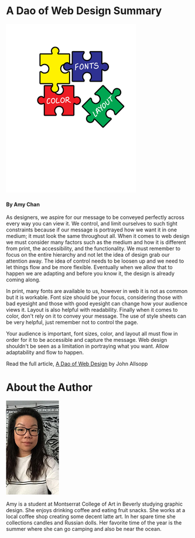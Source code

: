 # A Dao of Web Design Summary
![hero image](https://github.com/amyc514/Ebb-and-Flow/blob/master/img/hero-image-amy-chan.png?raw=true)
#### By Amy Chan

As designers, we aspire for our message to be conveyed perfectly across every way you can view it. We control, and limit ourselves to such tight constraints because if our message is portrayed how we want it in one medium; it must look the 
same throughout all. When it comes to web design we must consider many factors such as the medium and how it is different 
from print, the accessibility, and the functionality. We must remember to focus on the entire hierarchy and not let the 
idea of design grab our attention away. The idea of control needs to be loosen up and we need to let things flow and be more flexible. Eventually when we allow that to happen we are adapting and before you know it, the design is already coming along. 

In print, many fonts are available to us, however in web it is not as common but it is workable. Font size should be your focus, considering those with bad eyesight and those with good eyesight can change how your audience views it. Layout is also helpful with readability. Finally when it comes to color, don't rely on it to convey your message. The use of style sheets can be very helpful, just remember not to control the page.

Your audience is important, font sizes, color, and layout all must flow in order for it to be accessible and capture the message. Web design shouldn't be seen as a limitation in portraying what you want. Allow adaptability and flow to happen. 

Read the full article, 
[A Dao of Web Design](https://alistapart.com/article/dao) by John Allsopp

# About the Author
![headshot](https://github.com/amyc514/Ebb-and-Flow/blob/master/img/headshot-amy-chan.jpg)

Amy is a student at Montserrat College of Art in Beverly studying graphic design. She enjoys drinking coffee and eating fruit snacks. She works at a local coffee shop creating some decent latte art. In her spare time she collections candles and Russian dolls. Her favorite time of the year is the summer where she can go camping and also be near the ocean. 
